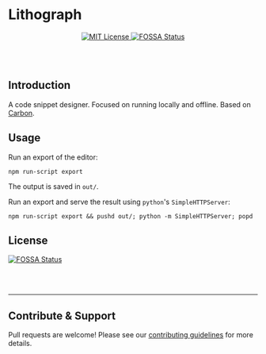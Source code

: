 # Lithograph

<p align="center">
  <a href="/LICENSE">
    <img src="https://img.shields.io/github/license/dangercove/carbon.svg" alt="MIT License" />
  </a>
  <a href="https://app.fossa.com/projects/git%2Bgithub.com%2FDangerCove%2Fcarbon?ref=badge_shield">
    <img src="https://app.fossa.com/api/projects/git%2Bgithub.com%2FDangerCove%2Fcarbon.svg?type=shield" alt="FOSSA Status" />
  </a>
</p>

<br></br>

## Introduction

A code snippet designer. Focused on running locally and offline. Based on [Carbon](/carbon-app/carbon).

## Usage

Run an export of the editor:

`npm run-script export`

The output is saved in `out/`.

Run an export and serve the result using `python`'s `SimpleHTTPServer`:

`npm run-script export && pushd out/; python -m SimpleHTTPServer; popd`

## License

[![FOSSA Status](https://app.fossa.com/api/projects/git%2Bgithub.com%2FDangerCove%2Fcarbon.svg?type=large)](https://app.fossa.com/projects/git%2Bgithub.com%2FDangerCove%2Fcarbon?ref=badge_large)

<br />
<br />

---

## Contribute & Support

Pull requests are welcome! Please see our [contributing guidelines](/.github/CONTRIBUTING.md) for more details.
